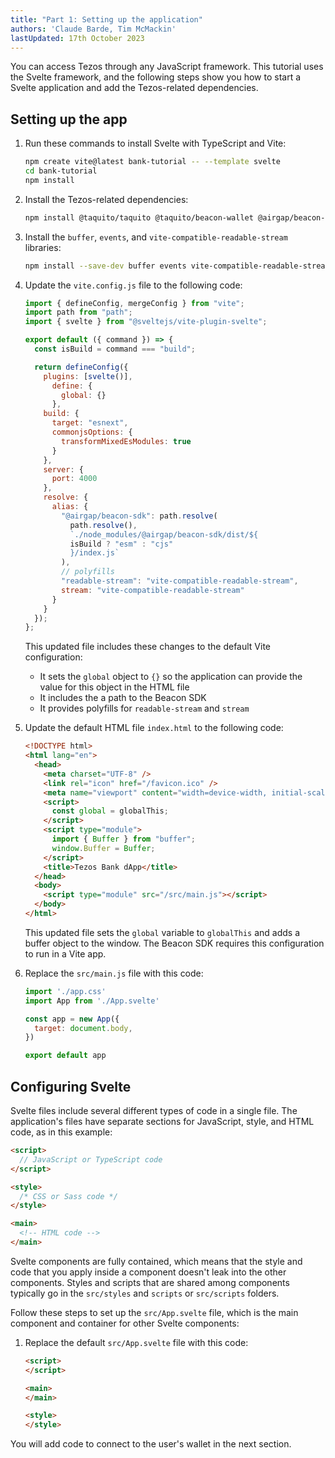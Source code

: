 ```yaml
---
title: "Part 1: Setting up the application"
authors: 'Claude Barde, Tim McMackin'
lastUpdated: 17th October 2023
---
```


You can access Tezos through any JavaScript framework.
This tutorial uses the Svelte framework, and the following steps show you how to start a Svelte application and add the Tezos-related dependencies.

## Setting up the app

1. Run these commands to install Svelte with TypeScript and Vite:

   ```bash
   npm create vite@latest bank-tutorial -- --template svelte
   cd bank-tutorial
   npm install
   ```

1. Install the Tezos-related dependencies:

   ```bash
   npm install @taquito/taquito @taquito/beacon-wallet @airgap/beacon-sdk
   ```

1. Install the `buffer`, `events`, and `vite-compatible-readable-stream` libraries:

   ```bash
   npm install --save-dev buffer events vite-compatible-readable-stream
   ```

1. Update the `vite.config.js` file to the following code:

   ```javascript
   import { defineConfig, mergeConfig } from "vite";
   import path from "path";
   import { svelte } from "@sveltejs/vite-plugin-svelte";

   export default ({ command }) => {
     const isBuild = command === "build";

     return defineConfig({
       plugins: [svelte()],
         define: {
           global: {}
         },
       build: {
         target: "esnext",
         commonjsOptions: {
           transformMixedEsModules: true
         }
       },
       server: {
         port: 4000
       },
       resolve: {
         alias: {
           "@airgap/beacon-sdk": path.resolve(
             path.resolve(),
             `./node_modules/@airgap/beacon-sdk/dist/${
             isBuild ? "esm" : "cjs"
             }/index.js`
           ),
           // polyfills
           "readable-stream": "vite-compatible-readable-stream",
           stream: "vite-compatible-readable-stream"
         }
       }
     });
   };
   ```

   This updated file includes these changes to the default Vite configuration:

   - It sets the `global` object to `{}` so the application can provide the value for this object in the HTML file
   - It includes the a path to the Beacon SDK
   - It provides polyfills for `readable-stream` and `stream`

1. Update the default HTML file `index.html` to the following code:

   ```html
   <!DOCTYPE html>
   <html lang="en">
     <head>
       <meta charset="UTF-8" />
       <link rel="icon" href="/favicon.ico" />
       <meta name="viewport" content="width=device-width, initial-scale=1.0" />
       <script>
         const global = globalThis;
       </script>
       <script type="module">
         import { Buffer } from "buffer";
         window.Buffer = Buffer;
       </script>
       <title>Tezos Bank dApp</title>
     </head>
     <body>
       <script type="module" src="/src/main.js"></script>
     </body>
   </html>
   ```

   This updated file sets the `global` variable to `globalThis` and adds a buffer object to the window.
   The Beacon SDK requires this configuration to run in a Vite app.

1. Replace the `src/main.js` file with this code:

   ```javascript
   import './app.css'
   import App from './App.svelte'

   const app = new App({
     target: document.body,
   })

   export default app
   ```

## Configuring Svelte

Svelte files include several different types of code in a single file.
The application's files have separate sections for JavaScript, style, and HTML code, as in this example:

```html
<script>
  // JavaScript or TypeScript code
</script>

<style>
  /* CSS or Sass code */
</style>

<main>
  <!-- HTML code -->
</main>
```

Svelte components are fully contained, which means that the style and code that you apply inside a component doesn't leak into the other components.
Styles and scripts that are shared among components typically go in the `src/styles` and `scripts` or `src/scripts` folders.

Follow these steps to set up the `src/App.svelte` file, which is the main component and container for other Svelte components:

1. Replace the default `src/App.svelte` file with this code:

   ```html
   <script>
   </script>

   <main>
   </main>

   <style>
   </style>
   ```

You will add code to connect to the user's wallet in the next section.
